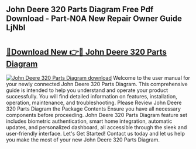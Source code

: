 ## John Deere 320 Parts Diagram Free Pdf Download - Part-N0A New Repair Owner Guide LjNbl

# <h2><a href="http://dftsml5.blite.top/?on=John+Deere+320+Parts+Diagram">🔗Download New 👉🔴 John Deere 320 Parts Diagram</a></h2>

[![John Deere 320 Parts Diagram download](https://i.imgur.com/lujVjoI.png)](http://dftsml5.blite.top/?on=John+Deere+320+Parts+Diagram)
Welcome to the user manual for your newly connected John Deere 320 Parts Diagram. This comprehensive guide is intended to help you understand and operate your product successfully. You will find detailed information on features, installation, operation, maintenance, and troubleshooting. Please Review John Deere 320 Parts Diagram the Package Contents Ensure you have all necessary components before proceeding. John Deere 320 Parts Diagram feature set includes biometric authentication, smart home integration, automatic updates, and personalized dashboard, all accessible through the sleek and user-friendly interface. Let's Get Started! Contact us today and let us help you make the most of your new John Deere 320 Parts Diagram.
